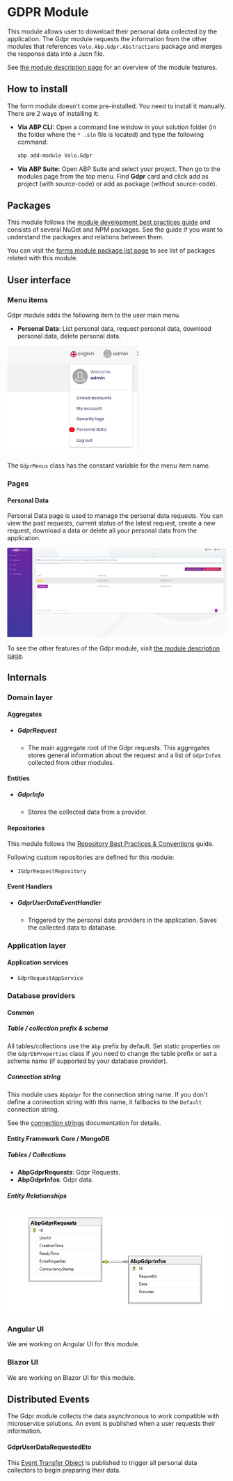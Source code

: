 # GDPR Module

This module allows user to download their personal data collected by the application. The Gdpr module requests the information from the other modules that references `Volo.Abp.Gdpr.Abstractions` package and merges the response data into a Json file. 

See [the module description page](https://commercial.abp.io/modules/Volo.Gdpr) for an overview of the module features.

## How to install

The form module doesn't come pre-installed. You need to install it manually. There are 2 ways of installing it:

* **Via ABP CLI:** Open a command line window in your solution folder (in the folder where the `* .sln` file is located) and type the following command:

  ```bash
  abp add-module Volo.Gdpr
  ```
* **Via ABP Suite:** Open ABP Suite and select your project. Then go to the modules page from the top menu. Find **Gdpr** card and click add as project (with source-code) or add as package (without source-code).


## Packages

This module follows the [module development best practices guide](https://docs.abp.io/en/abp/latest/Best-Practices/Index) and consists of several NuGet and NPM packages. See the guide if you want to understand the packages and relations between them.

You can visit the [forms module package list page](https://abp.io/packages?moduleName=Volo.Gdpr) to see list of packages related with this module.

## User interface

### Menu items

Gdpr module adds the following item to the user main menu.

* **Personal Data**: List personal data, request personal data, download personal data, delete personal data.

![gdpr-menu](../images/gdpr-personal-data-menu.png)




The `GdprMenus`  class has the constant variable for the menu item name.

### Pages

#### Personal Data

Personal Data page is used to manage the personal data requests. You can view the past requests, current status of the latest request, create a new request, download a data or delete all your personal data from the application.

![gdpr](../images/gdpr-personal-data-page.png)

To see the other features of the Gdpr module, visit [the module description page](https://commercial.abp.io/modules/Volo.Gdpr).

## Internals

### Domain layer

#### Aggregates

- ##### GdprRequest

  - The main aggregate root of the Gdpr requests. This aggregates stores general information about the request and a list of `GdprInfo`s collected from other modules.
#### Entities

- ##### GdprInfo

  - Stores the collected data from a provider.

#### Repositories

This module follows the [Repository Best Practices & Conventions](https://docs.abp.io/en/abp/latest/Best-Practices/Repositories) guide.

Following custom repositories are defined for this module:

* `IGdprRequestRepository`

#### Event Handlers

- ##### GdprUserDataEventHandler

  - Triggered by the personal data providers in the application. Saves the collected data to database.

### Application layer

#### Application services

- `GdprRequestAppService` 

### Database providers

#### Common

##### Table / collection prefix & schema

All tables/collections use the `Abp` prefix by default. Set static properties on the `GdprDbProperties` class if you need to change the table prefix or set a schema name (if supported by your database provider).

##### Connection string

This module uses `AbpGdpr` for the connection string name. If you don't define a connection string with this name, it fallbacks to the `Default` connection string.

See the [connection strings](https://docs.abp.io/en/abp/latest/Connection-Strings) documentation for details.

#### Entity Framework Core / MongoDB

##### Tables / Collections

- **AbpGdprRequests**: Gdpr Requests.
- **AbpGdprInfos**: Gdpr data.

##### Entity Relationships
![Entities](../images/gdpr-entity-relationship.png)

### Angular UI

We are working on Angular UI for this module.

### Blazor UI

We are working on Blazor UI for this module.

## Distributed Events

The Gdpr module collects the data asynchronous to work compatible with microservice solutions. An event is published when a user requests their information. 

#### GdprUserDataRequestedEto

This [Event Transfer Object](https://docs.abp.io/en/abp/latest/Distributed-Event-Bus#event-transfer-object) is published to trigger all personal data collectors to begin preparing their data.